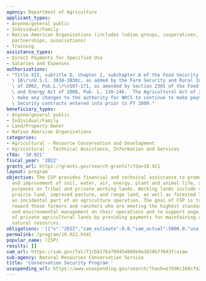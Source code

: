 ```yaml
---
agency: Department of Agriculture
applicant_types:
- Anyone/general public
- Individual/Family
- Native American Organizations (includes lndian groups, cooperatives, corporations,
  partnerships, associations)
- Training
assistance_types:
- Direct Payments for Specified Use
- Salaries and Expenses
authorizations:
- "Title XII, subtitle D, chapter 2, subchapter A of the Food Security Act of 1985,\
  \ 16\r\nU.S.C. 3838-3838c, as added by the Farm Security and Rural Investment Act\
  \ of 2002, Pub.L.\r\n107-171, as amended by Section 2301 of the Food, Conservation,\
  \ and Energy Act of 2008, Pub. L. 110-246.  The Agricultural Act of 2014 did not\
  \ make any changes to the authority for NRCS to continue to make payments on existing\
  \ Security contracts entered into prior to FY 2009."
beneficiary_types:
- Anyone/general public
- Individual/Family
- Land/Property Owner
- Native American Organizations
categories:
- Agricultural - Resource Conservation and Development
- Agricultural - Technical Assistance, Information and Services
cfda: '10.921'
fiscal_year: '2022'
grants_url: https://grants.gov/search-grants?cfda=10.921
layout: program
objective: The CSP provides financial and technical assistance to promote the conservation
  and improvement of soil, water, air, energy, plant and animal life, and other conservation
  purposes on Tribal and private working lands. Working lands include cropland, grassland,
  prairie land, improved pasture, and range land, as well as forested land that is
  an incidental part of an agriculture operation. The goal of CSP is to identify and
  reward those farmers and ranchers who are meeting the highest standards of conservation
  and environmental management on their operations and to support ongoing stewardship
  of private agricultural lands by providing payments for maintaining and enhancing
  natural resources.
obligations: '[{"x":"2022","sam_estimate":0.0,"sam_actual":5000.0,"usa_spending_actual":0.0},{"x":"2023","sam_estimate":23000.0,"sam_actual":0.0,"usa_spending_actual":0.0},{"x":"2024","sam_estimate":0.0,"sam_actual":0.0,"usa_spending_actual":0.0}]'
permalink: /program/10.921.html
popular_name: (CSP)
results: []
sam_url: https://sam.gov/fal/f1cb8176a709454889e9a3658b776d3f/view
sub-agency: Natural Resources Conservation Service
title: 'Conservation Security Program '
usaspending_url: https://www.usaspending.gov/search/?hash=e7dd6c1b0cf42ac3878f9acb87723814
---
```

